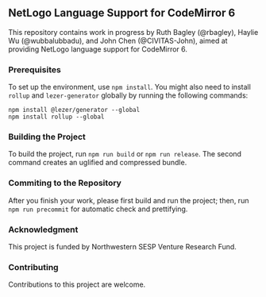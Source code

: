 ## NetLogo Language Support for CodeMirror 6

This repository contains work in progress by Ruth Bagley (@rbagley), Haylie Wu (@wubbalubbadu), and John Chen (@CIVITAS-John), aimed at providing NetLogo language support for CodeMirror 6.

### Prerequisites

To set up the environment, use `npm install`. You might also need to install `rollup` and `lezer-generator` globally by running the following commands:

```
npm install @lezer/generator --global
npm install rollup --global
```

### Building the Project

To build the project, run `npm run build` or `npm run release`. The second command creates an uglified and compressed bundle.

### Commiting to the Repository

After you finish your work, please first build and run the project; then, run `npm run precommit` for automatic check and prettifying.

### Acknowledgment

This project is funded by Northwestern SESP Venture Research Fund.

### Contributing

Contributions to this project are welcome.
